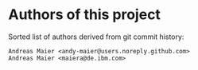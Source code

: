 # Authors of this project

Sorted list of authors derived from git commit history:
```
Andreas Maier <andy-maier@users.noreply.github.com>
Andreas Maier <maiera@de.ibm.com>
```
